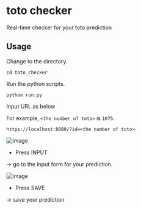 # toto checker
Real-time checker for your toto prediction

## Usage
Change to the directory.

`cd toto_checker`

Run the python scripts.

`python run.py`

Input URL as below

For example, `<the number of toto>` is `1075`.

`https://localhost:8080/?id=<the number of toto>`

![image](https://user-images.githubusercontent.com/28561230/54271390-c0ad4c00-45c4-11e9-818d-cd143356bebc.png)

- Press INPUT

-> go to the input form for your prediction.

![image](https://user-images.githubusercontent.com/28561230/54472269-f478b380-4808-11e9-8d82-756867d89ed4.png)

- Press SAVE

-> save your prediction
